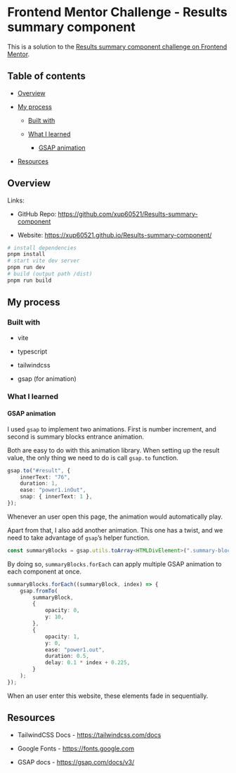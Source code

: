 # **Frontend Mentor Challenge - Results summary component**

This is a solution to the [Results summary component challenge on Frontend Mentor](https://www.frontendmentor.io/challenges/results-summary-component-CE_K6s0maV "https://www.frontendmentor.io/challenges/results-summary-component-CE_K6s0maV").

## Table of contents

-   [Overview](#overview)

-   [My process](#my-process)

    -   [Built with](#built-with)

    -   [What I learned](#what-i-learned)

        -   [GSAP animation](#gsap-animation)

-   [Resources](#resources)

## Overview

Links:

-   GitHub Repo: <https://github.com/xup60521/Results-summary-component>

-   Website: <https://xup60521.github.io/Results-summary-component/>

```bash
# install dependencies
pnpm install
# start vite dev server
pnpm run dev
# build (output path /dist)
pnpm run build
```

## My process

### Built with

-   vite

-   typescript

-   tailwindcss

-   gsap (for animation)

### What I learned

#### GSAP animation

I used `gsap` to implement two animations. First is number increment, and second is summary blocks entrance animation.

Both are easy to do with this animation library. When setting up the result value, the only thing we need to do is call `gsap.to` function.

```ts
gsap.to("#result", {
    innerText: "76",
    duration: 1,
    ease: "power1.inOut",
    snap: { innerText: 1 },
});
```

Whenever an user open this page, the animation would automatically play.

Apart from that, I also add another animation. This one has a twist, and we need to take advantage of `gsap`’s helper function.

```ts
const summaryBlocks = gsap.utils.toArray<HTMLDivElement>(".summary-block");
```

By doing so, `summaryBlocks.forEach` can apply multiple GSAP animation to each component at once.

```ts
summaryBlocks.forEach((summaryBlock, index) => {
    gsap.fromTo(
        summaryBlock,
        {
            opacity: 0,
            y: 10,
        },
        {
            opacity: 1,
            y: 0,
            ease: "power1.out",
            duration: 0.5,
            delay: 0.1 * index + 0.225,
        }
    );
});
```

When an user enter this website, these elements fade in sequentially.

## Resources

-   TailwindCSS Docs - <https://tailwindcss.com/docs>

-   Google Fonts - <https://fonts.google.com>

-   GSAP docs - <https://gsap.com/docs/v3/>
